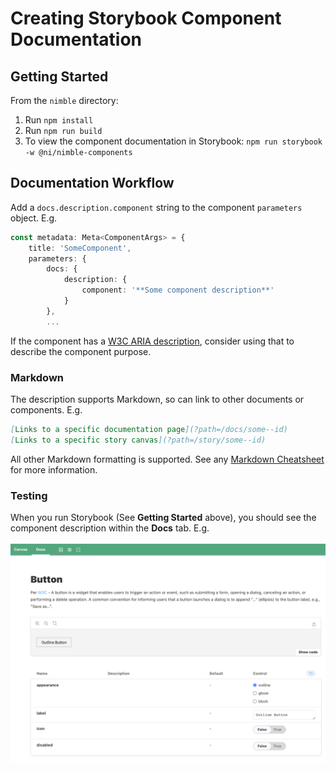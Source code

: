 # Creating Storybook Component Documentation

## Getting Started

From the `nimble` directory:

1. Run `npm install`
2. Run `npm run build`
3. To view the component documentation in Storybook: `npm run storybook -w @ni/nimble-components`

## Documentation Workflow
Add a `docs.description.component` string to the component `parameters` object. E.g.

```ts
const metadata: Meta<ComponentArgs> = {
    title: 'SomeComponent',
    parameters: {
        docs: {
            description: {
                component: '**Some component description**'
            }
        },
        ...
```

If the component has a [W3C ARIA description](https://w3c.github.io/aria-practices/), consider using that to describe the component purpose.

### Markdown

The description supports Markdown, so can link to other documents or components. E.g.

```md
[Links to a specific documentation page](?path=/docs/some--id)
[Links to a specific story canvas](?path=/story/some--id)
```

All other Markdown formatting is supported. See any [Markdown Cheatsheet](https://www.markdownguide.org/cheat-sheet/) for more information.

### Testing 

When you run Storybook (See **Getting Started** above), you should see the component description within the **Docs** tab. E.g. 

![DocsPage overview](/packages/nimble-components/docs/docsPage-overview.png)

